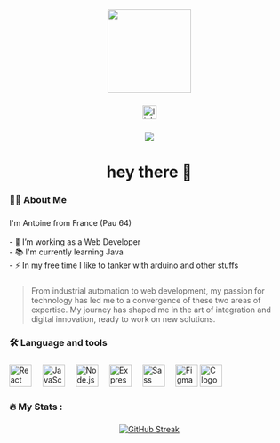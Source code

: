 <div align="center">
  <img height="150" src="https://camo.githubusercontent.com/62da68eb62b1e5f175f7d1f0191dd89a653d7908feb22d37d4a0ab07365d6791/68747470733a2f2f6d656469612e67697068792e636f6d2f6d656469612f4d3967624264396e6244724f5475314d71782f67697068792e676966"  />
</div>

###

<div align="center">
 <a href="https://www.linkedin.com/in/antoine-elissagaray-32685457/" target="_blank">
  <img src="https://img.shields.io/static/v1?message=LinkedIn&logo=linkedin&label=&color=0077B5&logoColor=white&labelColor=&style=for-the-badge" height="25" alt="linkedin logo" />
</a>

</div>

###

<div align="center">
  <img src="https://visitor-badge.laobi.icu/badge?page_id=AntoineElissa.AntoineElissa&"  />
</div>

###

<h1 align="center">hey there 👋</h1>



<h3 align="left">👩‍💻  About Me</h3>

###

<p align="left">I'm Antoine from France (Pau 64)<br><br>- 🔭 I’m working as a Web Developer <br>- 📚 I'm currently learning Java <br>- ⚡ In my free time I like to tanker with arduino and other stuffs</p>

###

> From industrial automation to web development, my passion for technology has led me to a convergence of these two areas of expertise. My journey has shaped me in the art of integration and digital innovation, ready to work on new solutions.

###

<h3 align="left">🛠 Language and tools</h3>

###
<div align="left">
<img src="https://cdn.jsdelivr.net/gh/devicons/devicon/icons/react/react-original.svg" height="40" alt="React logo" />
  <img width="12" />

<img src="https://cdn.jsdelivr.net/gh/devicons/devicon/icons/javascript/javascript-original.svg" height="40" alt="JavaScript logo" />
  <img width="12" />

<img src="https://cdn.jsdelivr.net/gh/devicons/devicon/icons/nodejs/nodejs-original.svg" height="40" alt="Node.js logo" />
  <img width="12" />

<img src="https://cdn.jsdelivr.net/gh/devicons/devicon/icons/express/express-original.svg" height="40" alt="Express.js logo" />
  <img width="12" />

<img src="https://cdn.jsdelivr.net/gh/devicons/devicon/icons/sass/sass-original.svg" height="40" alt="Sass logo" />
  <img width="12" />

<img src="https://cdn.jsdelivr.net/gh/devicons/devicon/icons/figma/figma-original.svg" height="40" alt="Figma logo" />

<img src="https://cdn.jsdelivr.net/gh/devicons/devicon/icons/c/c-original.svg" height="40" alt="C logo" />
  <img width="12" />

</div>

###

<h3 align="left">🔥   My Stats :</h3>

###

<div align="center">

[![GitHub Streak](https://github-readme-streak-stats.herokuapp.com?user=AntoineElissa&hide_border=true&locale=fr)](https://git.io/streak-stats)

</div>


